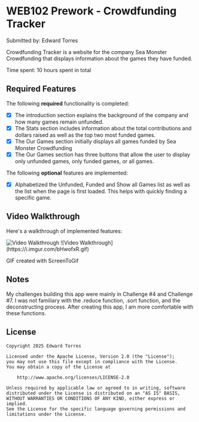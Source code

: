 # WEB102 Prework - Crowdfunding Tracker

Submitted by: Edward Torres

Crowdfunding Tracker is a website for the company Sea Monster Crowdfunding that displays information about the games they have funded.

Time spent: 10 hours spent in total

## Required Features

The following **required** functionality is completed:

* [x] The introduction section explains the background of the company and how many games remain unfunded.
* [x] The Stats section includes information about the total contributions and dollars raised as well as the top two most funded games.
* [x] The Our Games section initially displays all games funded by Sea Monster Crowdfunding
* [x] The Our Games section has three buttons that allow the user to display only unfunded games, only funded games, or all games.

The following **optional** features are implemented:

* [x] Alphabetized the Unfunded, Funded and Show all Games list as well as the list when the page is first loaded. This helps with quickly finding a specific game.

## Video Walkthrough

Here's a walkthrough of implemented features:

<img src='https://i.imgur.com/bHwofxR.gif' title='Video Walkthrough'  alt='Video Walkthrough' />
![Video Walkthrough](https://i.imgur.com/bHwofxR.gif)

<!-- Replace this with whatever GIF tool you used! -->
GIF created with ScreenToGif  
<!-- Recommended tools:
[Kap](https://getkap.co/) for macOS
[ScreenToGif](https://www.screentogif.com/) for Windows
[peek](https://github.com/phw/peek) for Linux. -->

## Notes

My challenges building this app were mainly in Challenge #4 and Challenge #7. I was not familiary with the .reduce function, .sort function, and the deconstructing process. After creating this app, I am more comfortable with these functions.

## License

    Copyright 2025 Edward Torres

    Licensed under the Apache License, Version 2.0 (the "License");
    you may not use this file except in compliance with the License.
    You may obtain a copy of the License at

        http://www.apache.org/licenses/LICENSE-2.0

    Unless required by applicable law or agreed to in writing, software
    distributed under the License is distributed on an "AS IS" BASIS,
    WITHOUT WARRANTIES OR CONDITIONS OF ANY KIND, either express or implied.
    See the License for the specific language governing permissions and
    limitations under the License.
